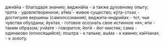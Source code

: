 джн̃а̄на - благодаря знанию; виджн̃а̄на - а также духовному опыту; тр̣пта - удовлетворенное; а̄тма̄ - живое существо; кӯт̣а-стхах̣ - достигшее вершины (самоосознания); виджита-индрийах̣ - тот, чьи чувства обузданы; йуктах̣ - готовое осознать свое истинное «я»; ити - таким образом; учйате - говорится; йогӣ - йог-мистик; сама - одинаково (относящийся); лошт̣ра - к гальке; аш́ма - к камню; ка̄н̃чанах̣ - к золоту.